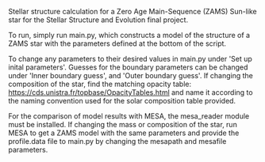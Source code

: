 Stellar structure calculation for a Zero Age Main-Sequence (ZAMS) Sun-like star for the Stellar Structure and Evolution final project. 

To run, simply run main.py, which constructs a model of the structure of a ZAMS star with the parameters defined at the bottom of the script. 

To change any parameters to their desired values in main.py under 'Set up inital parameters'. Guesses for the boundary parameters can be changed under 'Inner boundary guess', and 'Outer boundary guess'. If changing the composition of the star, find the matching opacity table: https://cds.unistra.fr/topbase/OpacityTables.html and name it according to the naming convention used for the solar composition table provided.

For the comparison of model results with MESA, the mesa_reader module must be installed. If changing the mass or composition of the star, run MESA to get a ZAMS model with the same parameters and provide the profile.data file to main.py by changing the mesapath and mesafile parameters.
